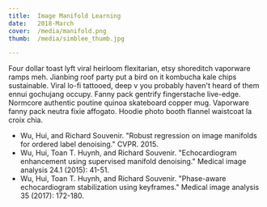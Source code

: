 ```yaml
---
title:  Image Manifold Learning
date:   2018-March
cover:  /media/manifold.png
thumb:  /media/simblee_thumb.jpg

---
```


Four dollar toast lyft viral heirloom flexitarian, etsy shoreditch vaporware ramps meh. Jianbing roof party put a bird on it kombucha kale chips sustainable. Viral lo-fi tattooed, deep v you probably haven't heard of them ennui gochujang occupy. Fanny pack gentrify fingerstache live-edge. Normcore authentic poutine quinoa skateboard copper mug. Vaporware fanny pack neutra fixie affogato. Hoodie photo booth flannel waistcoat la croix chia.

<!--more-->

* Wu, Hui, and Richard Souvenir. "Robust regression on image manifolds for ordered label denoising." CVPR. 2015.
* Wu, Hui, Toan T. Huynh, and Richard Souvenir. "Echocardiogram enhancement using supervised manifold denoising." Medical image analysis 24.1 (2015): 41-51.
* Wu, Hui, Toan T. Huynh, and Richard Souvenir. "Phase-aware echocardiogram stabilization using keyframes." Medical image analysis 35 (2017): 172-180.
